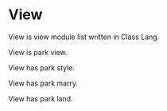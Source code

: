 # View

View is view module list written in Class Lang. 

View is park view. 

View has park style. 

View has park marry. 

View has park land. 